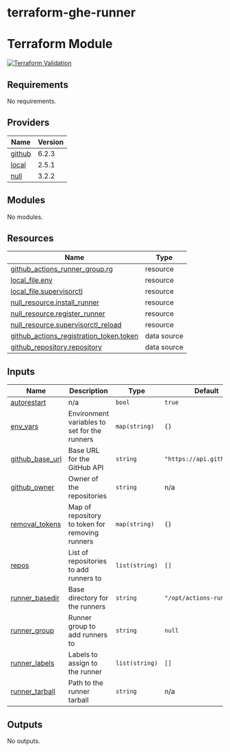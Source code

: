 # terraform-ghe-runner
Terraform Module
=======

[![Terraform Validation](https://github.com/HappyPathway/terraform-ghe-runner/actions/workflows/terraform.yaml/badge.svg)](https://github.com/HappyPathway/terraform-ghe-runner/actions/workflows/terraform.yaml)

<!-- BEGIN_TF_DOCS -->
## Requirements

No requirements.

## Providers

| Name | Version |
|------|---------|
| <a name="provider_github"></a> [github](#provider\_github) | 6.2.3 |
| <a name="provider_local"></a> [local](#provider\_local) | 2.5.1 |
| <a name="provider_null"></a> [null](#provider\_null) | 3.2.2 |

## Modules

No modules.

## Resources

| Name | Type |
|------|------|
| [github_actions_runner_group.rg](https://registry.terraform.io/providers/hashicorp/github/latest/docs/resources/actions_runner_group) | resource |
| [local_file.env](https://registry.terraform.io/providers/hashicorp/local/latest/docs/resources/file) | resource |
| [local_file.supervisorctl](https://registry.terraform.io/providers/hashicorp/local/latest/docs/resources/file) | resource |
| [null_resource.install_runner](https://registry.terraform.io/providers/hashicorp/null/latest/docs/resources/resource) | resource |
| [null_resource.register_runner](https://registry.terraform.io/providers/hashicorp/null/latest/docs/resources/resource) | resource |
| [null_resource.supervisorctl_reload](https://registry.terraform.io/providers/hashicorp/null/latest/docs/resources/resource) | resource |
| [github_actions_registration_token.token](https://registry.terraform.io/providers/hashicorp/github/latest/docs/data-sources/actions_registration_token) | data source |
| [github_repository.repository](https://registry.terraform.io/providers/hashicorp/github/latest/docs/data-sources/repository) | data source |

## Inputs

| Name | Description | Type | Default | Required |
|------|-------------|------|---------|:--------:|
| <a name="input_autorestart"></a> [autorestart](#input\_autorestart) | n/a | `bool` | `true` | no |
| <a name="input_env_vars"></a> [env\_vars](#input\_env\_vars) | Environment variables to set for the runners | `map(string)` | `{}` | no |
| <a name="input_github_base_url"></a> [github\_base\_url](#input\_github\_base\_url) | Base URL for the GitHub API | `string` | `"https://api.github.com"` | no |
| <a name="input_github_owner"></a> [github\_owner](#input\_github\_owner) | Owner of the repositories | `string` | n/a | yes |
| <a name="input_removal_tokens"></a> [removal\_tokens](#input\_removal\_tokens) | Map of repository to token for removing runners | `map(string)` | `{}` | no |
| <a name="input_repos"></a> [repos](#input\_repos) | List of repositories to add runners to | `list(string)` | `[]` | no |
| <a name="input_runner_basedir"></a> [runner\_basedir](#input\_runner\_basedir) | Base directory for the runners | `string` | `"/opt/actions-runner"` | no |
| <a name="input_runner_group"></a> [runner\_group](#input\_runner\_group) | Runner group to add runners to | `string` | `null` | no |
| <a name="input_runner_labels"></a> [runner\_labels](#input\_runner\_labels) | Labels to assign to the runner | `list(string)` | `[]` | no |
| <a name="input_runner_tarball"></a> [runner\_tarball](#input\_runner\_tarball) | Path to the runner tarball | `string` | n/a | yes |

## Outputs

No outputs.
<!-- END_TF_DOCS -->
